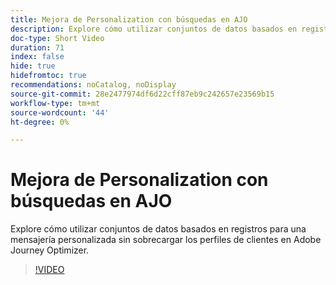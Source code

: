 ```yaml
---
title: Mejora de Personalization con búsquedas en AJO
description: Explore cómo utilizar conjuntos de datos basados en registros para una mensajería personalizada sin sobrecargar los perfiles de clientes en Adobe Journey Optimizer.
doc-type: Short Video
duration: 71
index: false
hide: true
hidefromtoc: true
recommendations: noCatalog, noDisplay
source-git-commit: 28e2477974df6d22cff87eb9c242657e23569b15
workflow-type: tm+mt
source-wordcount: '44'
ht-degree: 0%

---
```



# Mejora de Personalization con búsquedas en AJO

Explore cómo utilizar conjuntos de datos basados en registros para una mensajería personalizada sin sobrecargar los perfiles de clientes en Adobe Journey Optimizer.

<!-- 62_S522_3442522_70_enhancing-personalization-with-ajo-lookups -->
>[!VIDEO](https://video.tv.adobe.com/v/3460334/?learn=on&enablevpops=true&captions=spa)
